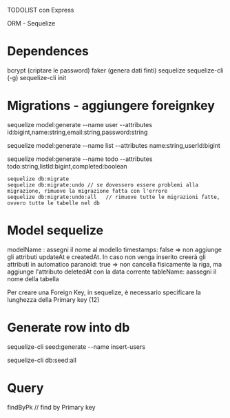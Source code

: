 TODOLIST con Express

ORM - Sequelize

# Dependences
bcrypt (criptare le password)
faker (genera dati finti)
sequelize
sequelize-cli (-g)
    sequelize-cli init

# Migrations - aggiungere foreignkey
<!-- USER (create file in migrations) -->
sequelize model:generate --name user --attributes id:bigint,name:string,email:string,password:string
<!-- LIST -->
sequelize model:generate --name list --attributes name:string,userId:bigint
<!-- TODO -->
sequelize model:generate --name todo --attributes todo:string,listId:bigint,completed:boolean

    sequelize db:migrate   
    sequelize db:migrate:undo // se dovessero essere problemi alla migrazione, rimuove la migrazione fatta con l'errore
    sequelize db:migrate:undo:all   // rimuove tutte le migrazioni fatte, ovvero tutte le tabelle nel db


# Model sequelize
modelName : assegni il nome al modello
timestamps: false => non aggiunge gli attributi updateAt e createdAt. In caso non venga inserito creerà gli attributi in automatico
paranoid: true => non cancella fisicamente la riga, ma aggiunge l'attributo deletedAt con la data corrente
tableName: aassegni il nome della tabella

Per creare una Foreign Key, in sequelize, è necessario specificare la lunghezza della Primary key (12)

# Generate row into db
<!-- User (create file in seeders) -->
sequelize-cli seed:generate --name insert-users

<!-- MIGRATE ALL -->
sequelize-cli db:seed:all


# Query
findByPk    // find by Primary key